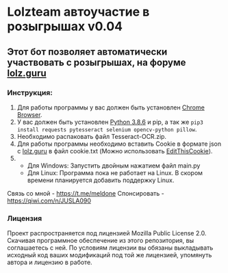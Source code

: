 # Lolzteam автоучастие в розыгрышах v0.04

## Этот бот позволяет автоматически  участвовать с розыгрышах, на форуме [lolz.guru](https://lolz.guru/forums/contests/)

### Инструкция:
1. Для работы программы у вас должен быть установлен [Chrome Browser](https://www.google.com/intl/ru/chrome/).
2. У вас должен быть установлен [Python 3.8.6](https://www.python.org/downloads/release/python-386/) и pip, а так же ```pip3 install requests pytesseract selenium opencv-python pillow```.
4. Необходимо распаковать файл Tesseract-OCR.zip.
3. Для работы программы необходимо вставить Cookie в формате json с [lolz.guru](https://lolz.guru) в файл cookie.txt (Можно использовать [EditThisCookie](https://bit.ly/EditThisCookielzt)).
4. + Для Windows: Запустить двойным нажатием файл main.py
   + Для Linux: Программа пока не работает на Linux. В скором времени планируется добавить поддержку Linux.

Связь со мной - https://t.me/meldone
Спонсировать - https://qiwi.com/n/JUSLA090


### Лицензия
Проект распространяется под лицензией Mozilla Public License 2.0. Скачивая программное обеспечение из этого репозитория, вы соглашаетесь с ней. По условиям лицензии вы обязаны выкладывать исходный код ваших модификаций под той же лицензией, упомянуть автора и лицензию в работе.
